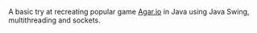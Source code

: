 A basic try at recreating popular game [Agar.io](https://agar.io/) in Java using Java Swing, multithreading and sockets.
